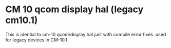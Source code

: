 CM 10 qcom display hal (legacy cm10.1)
====================================

This is idential to cm-10 qcom/display hal just with compile error fixes. used for legacy devices in CM-10.1
